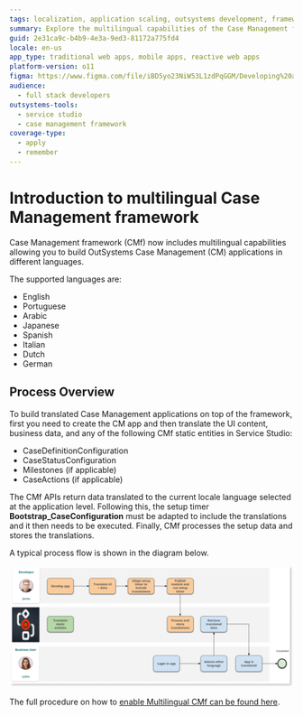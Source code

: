 ```yaml
---
tags: localization, application scaling, outsystems development, framework configuration, service studio usage
summary: Explore the multilingual capabilities of the Case Management framework in OutSystems 11 (O11), supporting multiple languages for application development.
guid: 2e31ca9c-b4b9-4e3a-9ed3-81172a775fd4
locale: en-us
app_type: traditional web apps, mobile apps, reactive web apps
platform-version: o11
figma: https://www.figma.com/file/iBD5yo23NiW53L1zdPqGGM/Developing%20an%20Application?node-id=4376:1907
audience:
  - full stack developers
outsystems-tools:
  - service studio
  - case management framework
coverage-type:
  - apply
  - remember
---
```


# Introduction to multilingual Case Management framework

Case Management framework (CMf) now includes multilingual capabilities allowing you to build OutSystems Case Management (CM) applications in different languages. 

The supported languages are:

* English
* Portuguese
* Arabic
* Japanese
* Spanish
* Italian
* Dutch
* German

## Process Overview

To build translated Case Management applications on top of the framework, first you need to create the CM app and then translate the UI content, business data, and any of the following CMf static entities in Service Studio:

* CaseDefinitionConfiguration
* CaseStatusConfiguration
* Milestones (if applicable)
* CaseActions (if applicable)

The CMf APIs return data translated to the current locale language selected at the application level. Following this, the setup timer **Bootstrap_CaseConfiguration** must be adapted to include the translations and it then needs to be executed. Finally, CMf processes the setup data and stores the translations.

A typical process flow is shown in the diagram below.

![Diagram illustrating the process flow for setting up a multilingual Case Management framework](images/cmf-mlingual-flow-diag.png "Multilingual Case Management Framework Process Flow")

The full procedure on how to [enable Multilingual CMf can be found here](enabling-multilingualcmf.md).
